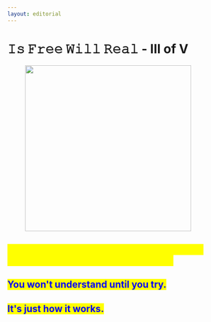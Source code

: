 ```yaml
---
layout: editorial
---
```


# 𝙸𝚜 𝙵𝚛𝚎𝚎 𝚆𝚒𝚕𝚕 𝚁𝚎𝚊𝚕 - III of V

<figure><img src="../../../../../.gitbook/assets/pexels-btgl-♡-19781117.jpg" alt="" width="375"><figcaption></figcaption></figure>

## <mark style="color:yellow;">Yes. Free will is real. But only when the play reaches and masters enlightenment.</mark>

## <mark style="color:blue;">You won't understand until you try.</mark>&#x20;

## <mark style="color:blue;">It's just how it works.</mark>
